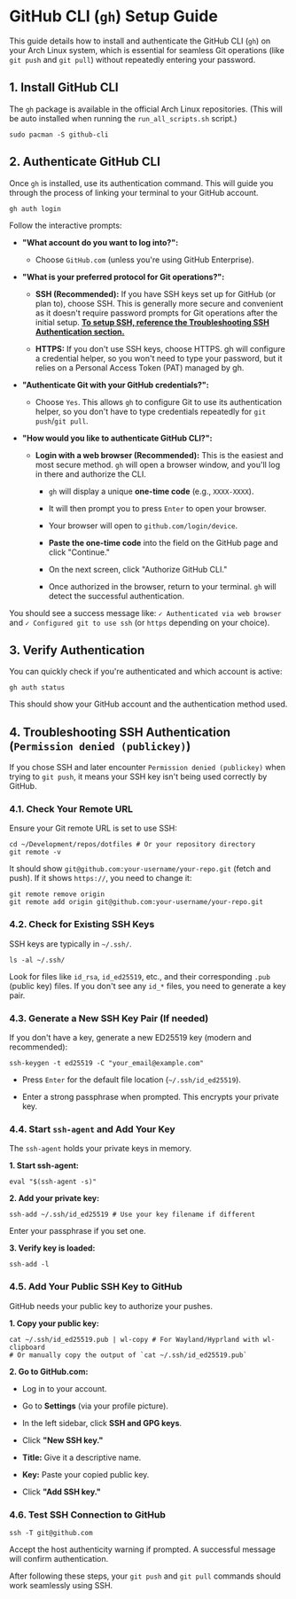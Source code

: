 # GitHub CLI (`gh`) Setup Guide

This guide details how to install and authenticate the GitHub CLI (`gh`) on your Arch Linux system, which is essential for seamless Git operations (like `git push` and `git pull`) without repeatedly entering your password.

## 1. Install GitHub CLI

The `gh` package is available in the official Arch Linux repositories. (This will be auto installed when running the `run_all_scripts.sh` script.)

```
sudo pacman -S github-cli
```

## 2. Authenticate GitHub CLI

Once `gh` is installed, use its authentication command. This will guide you through the process of linking your terminal to your GitHub account.

```
gh auth login
```

Follow the interactive prompts:

- **"What account do you want to log into?":**

  - Choose `GitHub.com` (unless you're using GitHub Enterprise).

- **"What is your preferred protocol for Git operations?":**

  - **SSH (Recommended):** If you have SSH keys set up for GitHub (or plan to), choose SSH. This is generally more secure and convenient as it doesn't require password prompts for Git operations after the initial setup. <ins>**To setup SSH, reference the [Troubleshooting SSH Authentication](#4-troubleshooting-ssh-authentication-permission-denied-publickey) section.**</ins>

  - **HTTPS:** If you don't use SSH keys, choose HTTPS. gh will configure a credential helper, so you won't need to type your password, but it relies on a Personal Access Token (PAT) managed by gh.

- **"Authenticate Git with your GitHub credentials?":**

  - Choose `Yes`. This allows `gh` to configure Git to use its authentication helper, so you don't have to type credentials repeatedly for `git push`/`git pull`.

- **"How would you like to authenticate GitHub CLI?":**

  - **Login with a web browser (Recommended):** This is the easiest and most secure method. `gh` will open a browser window, and you'll log in there and authorize the CLI.

    - `gh` will display a unique **one-time code** (e.g., `XXXX-XXXX`).

    - It will then prompt you to press `Enter` to open your browser.

    - Your browser will open to `github.com/login/device`.

    - **Paste the one-time code** into the field on the GitHub page and click "Continue."

    - On the next screen, click "Authorize GitHub CLI."

    - Once authorized in the browser, return to your terminal. `gh` will detect the successful authentication.

You should see a success message like: `✓ Authenticated via web browser` and `✓ Configured git to use ssh` (or `https` depending on your choice).

## 3. Verify Authentication

You can quickly check if you're authenticated and which account is active:

```
gh auth status
```

This should show your GitHub account and the authentication method used.

## 4. Troubleshooting SSH Authentication (`Permission denied (publickey)`)

If you chose SSH and later encounter `Permission denied (publickey)` when trying to `git push`, it means your SSH key isn't being used correctly by GitHub.

### 4.1. Check Your Remote URL

Ensure your Git remote URL is set to use SSH:

```
cd ~/Development/repos/dotfiles # Or your repository directory
git remote -v
```

It should show `git@github.com:your-username/your-repo.git` (fetch and push).
If it shows `https://`, you need to change it:

```
git remote remove origin
git remote add origin git@github.com:your-username/your-repo.git
```

### 4.2. Check for Existing SSH Keys

SSH keys are typically in `~/.ssh/`.

```
ls -al ~/.ssh/
```

Look for files like `id_rsa`, `id_ed25519`, etc., and their corresponding `.pub` (public key) files. If you don't see any `id_*` files, you need to generate a key pair.

### 4.3. Generate a New SSH Key Pair (If needed)

If you don't have a key, generate a new ED25519 key (modern and recommended):

```
ssh-keygen -t ed25519 -C "your_email@example.com"
```

- Press `Enter` for the default file location (`~/.ssh/id_ed25519`).

- Enter a strong passphrase when prompted. This encrypts your private key.

### 4.4. Start `ssh-agent` and Add Your Key

The `ssh-agent` holds your private keys in memory.

**1. Start ssh-agent:**

```
eval "$(ssh-agent -s)"
```

**2. Add your private key:**

```
ssh-add ~/.ssh/id_ed25519 # Use your key filename if different
```

Enter your passphrase if you set one.

**3. Verify key is loaded:**

```
ssh-add -l
```

### 4.5. Add Your Public SSH Key to GitHub

GitHub needs your public key to authorize your pushes.

**1. Copy your public key:**

```
cat ~/.ssh/id_ed25519.pub | wl-copy # For Wayland/Hyprland with wl-clipboard
# Or manually copy the output of `cat ~/.ssh/id_ed25519.pub`
```

**2. Go to GitHub.com:**

- Log in to your account.

- Go to **Settings** (via your profile picture).

- In the left sidebar, click **SSH and GPG keys**.

- Click **"New SSH key."**

- **Title:** Give it a descriptive name.

- **Key:** Paste your copied public key.

- Click **"Add SSH key."**

### 4.6. Test SSH Connection to GitHub

```
ssh -T git@github.com
```

Accept the host authenticity warning if prompted. A successful message will confirm authentication.

After following these steps, your `git push` and `git pull` commands should work seamlessly using SSH.
